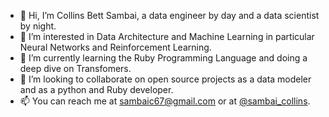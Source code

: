 - 👋 Hi, I’m Collins Bett Sambai, a data engineer by day and a data scientist by night.
- 👀 I’m interested in Data Architecture and Machine Learning in particular Neural Networks and Reinforcement Learning.
- 🌱 I’m currently learning the Ruby Programming Language and doing a deep dive on Transfomers.
- 💞️ I’m looking to collaborate on open source projects as a data modeler and as a python and Ruby developer.
- 📫 You can reach me at sambaic67@gmail.com or at [@sambai_collins](https://twitter.com/sambai_collins).

<!---
collinsbett1/collinsbett1 is a ✨ special ✨ repository because its `README.md` (this file) appears on your GitHub profile.
You can click the Preview link to take a look at your changes.
--->
